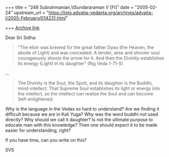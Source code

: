 +++
title = "248 Subrahmanian,\tSundararaman V [FI]"
date = "2005-02-24"
upstream_url = "https://lists.advaita-vedanta.org/archives/advaita-l/2005-February/014231.html"

+++
[Archive link](https://lists.advaita-vedanta.org/archives/advaita-l/2005-February/014231.html)

Dear Sri Sidha:

> "The elixir was brewed for the great father Dyau (the Heaven, the abode of
> Light) and was concealed. A tender, wise and shooter soul courageously
> shoots the arrow for it. And then the Divinity establishes its energy
> (Light) in its daughter" (Rig Veda 1-71-5)

...

> The Divinity is the Soul, the
> Spirit, and its daughter is the Buddhi, mind-intellect. That Supreme Soul
> establishes its light or energy into the intellect, so the intellect can
> realize the Soul and can become Self-enlightened.

Why is the language in the Vedas so hard to understand?  Are we finding it difficult because we are in Kali Yuga?  Why was the word buddhi not used directly?  Why should we call it daughter?  Is not the ultimate purpose to educate man with this knowledge?  Then one should expect it to be made easier for understanding, right?

If you have time, can you write on this?

SVS

